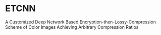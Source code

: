 # ETCNN
A Customized Deep Network Based Encryption-then-Lossy-Compression Scheme of Color Images Achieving Arbitrary Compression Ratios
